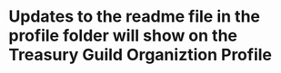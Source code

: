 # Updates to the readme file in the profile folder will show on the Treasury Guild Organiztion Profile

